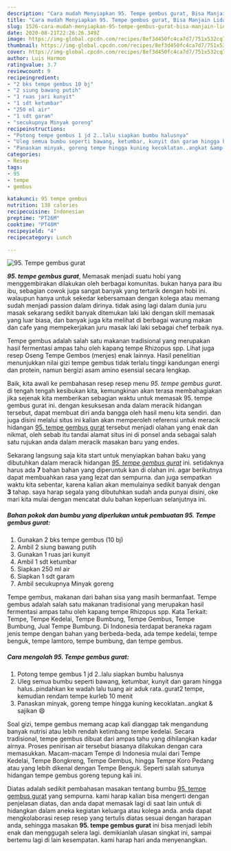```yaml
---
description: "Cara mudah Menyiapkan 95. Tempe gembus gurat, Bisa Manjain Lidah"
title: "Cara mudah Menyiapkan 95. Tempe gembus gurat, Bisa Manjain Lidah"
slug: 1526-cara-mudah-menyiapkan-95-tempe-gembus-gurat-bisa-manjain-lidah
date: 2020-08-21T22:26:26.349Z
image: https://img-global.cpcdn.com/recipes/8ef3d450fc4ca7d7/751x532cq70/95-tempe-gembus-gurat-foto-resep-utama.jpg
thumbnail: https://img-global.cpcdn.com/recipes/8ef3d450fc4ca7d7/751x532cq70/95-tempe-gembus-gurat-foto-resep-utama.jpg
cover: https://img-global.cpcdn.com/recipes/8ef3d450fc4ca7d7/751x532cq70/95-tempe-gembus-gurat-foto-resep-utama.jpg
author: Luis Harmon
ratingvalue: 3.7
reviewcount: 9
recipeingredient:
- "2 bks tempe gembus 10 bj"
- "2 siung bawang putih"
- "1 ruas jari kunyit"
- "1 sdt ketumbar"
- "250 ml air"
- "1 sdt garam"
- "secukupnya Minyak goreng"
recipeinstructions:
- "Potong tempe gembus 1 jd 2..lalu siapkan bumbu halusnya"
- "Uleg semua bumbu seperti bawang, ketumbar, kunyit dan garam hingga halus..pindahkan ke wadah lalu tuang air aduk rata..gurat2 tempe, kemudian rendam tempe kurleb 10 menit"
- "Panaskan minyak, goreng tempe hingga kuning kecoklatan..angkat &amp; sajikan 😄"
categories:
- Resep
tags:
- 95
- tempe
- gembus

katakunci: 95 tempe gembus 
nutrition: 138 calories
recipecuisine: Indonesian
preptime: "PT26M"
cooktime: "PT48M"
recipeyield: "4"
recipecategory: Lunch

---
```



![95. Tempe gembus gurat](https://img-global.cpcdn.com/recipes/8ef3d450fc4ca7d7/751x532cq70/95-tempe-gembus-gurat-foto-resep-utama.jpg)

<b><i>95. tempe gembus gurat</i></b>, Memasak menjadi suatu hobi yang menggembirakan dilakukan oleh berbagai komunitas. bukan hanya para ibu ibu, sebagian cowok juga sangat banyak yang tertarik dengan hobi ini. walaupun hanya untuk sekedar kebersamaan dengan kolega atau memang sudah menjadi passion dalam dirinya. tidak asing lagi dalam dunia juru masak sekarang sedikit banyak ditemukan laki laki dengan skill memasak yang luar biasa, dan banyak juga kita melihat di berbagai warung makan dan cafe yang mempekerjakan juru masak laki laki sebagai chef terbaik nya.

Tempe gembus adalah salah satu makanan tradisional yang merupakan hasil fermentasi ampas tahu oleh kapang tempe Rhizopus spp. Lihat juga resep Oseng Tempe Gembos (menjes) enak lainnya. Hasil penelitian menunjukkan nilai gizi tempe gembus tidak terlalu tinggi kandungan energi dan protein, namun bergizi asam amino esensial secara lengkap.

Baik, kita awali ke pembahasan resep resep menu <i>95. tempe gembus gurat</i>. di tengah tengah kesibukan kita, kemungkinan akan terasa membahagiakan jika sejenak kita memberikan sebagian waktu untuk memasak 95. tempe gembus gurat ini. dengan kesuksesan anda dalam meracik hidangan tersebut, dapat membuat diri anda bangga oleh hasil menu kita sendiri. dan juga disini melalui situs ini kalian akan memperoleh referensi untuk meracik hidangan <u>95. tempe gembus gurat</u> tersebut menjadi olahan yang enak dan nikmat, oleh sebab itu tandai alamat situs ini di ponsel anda sebagai salah satu rujukan anda dalam meracik masakan baru yang endes.


Sekarang langsung saja kita start untuk menyiapkan bahan baku yang dibutuhkan dalam meracik hidangan <u><i>95. tempe gembus gurat</i></u> ini. setidaknya harus ada <b>7</b> bahan bahan yang diperuntuk kan di olahan ini. agar berikutnya dapat membuahkan rasa yang lezat dan sempurna. dan juga sempatkan waktu kita sebentar, karena kalian akan memulainya sedikit banyak dengan <b>3</b> tahap. saya harap segala yang dibutuhkan sudah anda punyai disini, oke mari kita mulai dengan mencatat dulu bahan keperluan selanjutnya ini.

<!--inarticleads1-->

##### Bahan pokok dan bumbu yang diperlukan untuk pembuatan 95. Tempe gembus gurat:

1. Gunakan 2 bks tempe gembus (10 bj)
1. Ambil 2 siung bawang putih
1. Gunakan 1 ruas jari kunyit
1. Ambil 1 sdt ketumbar
1. Siapkan 250 ml air
1. Siapkan 1 sdt garam
1. Ambil secukupnya Minyak goreng


Tempe gembus, makanan dari bahan sisa yang masih bermanfaat. Tempe gembus adalah salah satu makanan tradisional yang merupakan hasil fermentasi ampas tahu oleh kapang tempe Rhizopus spp. Kata Terkait: Tempe, Tempe Kedelai, Tempe Bumbung, Tempe Gembus, Tempe Bumbung, Jual Tempe Bumbung. Di Indonesia terdapat beraneka ragam jenis tempe dengan bahan yang berbeda-beda, ada tempe kedelai, tempe benguk, tempe lamtoro, tempe bumbung, dan tempe gembus. 

<!--inarticleads2-->

##### Cara mengolah 95. Tempe gembus gurat:

1. Potong tempe gembus 1 jd 2..lalu siapkan bumbu halusnya
1. Uleg semua bumbu seperti bawang, ketumbar, kunyit dan garam hingga halus..pindahkan ke wadah lalu tuang air aduk rata..gurat2 tempe, kemudian rendam tempe kurleb 10 menit
1. Panaskan minyak, goreng tempe hingga kuning kecoklatan..angkat &amp; sajikan 😄


Soal gizi, tempe gembus memang acap kali dianggap tak mengandung banyak nutrisi atau lebih rendah ketimbang tempe kedelai. Secara tradisional, tempe gembus dibuat dari ampas tahu yang dihilangkan kadar airnya. Proses penirisan air tersebut biasanya dilakukan dengan cara memasukkan. Macam-macam Tempe di Indonesia mulai dari Tempe Kedelai, Tempe Bongkreng, Tempe Gembus, hingga Tempe Koro Pedang atau yang lebih dikenal dengan Tempe Benguk. Seperti salah satunya hidangan tempe gembus goreng tepung kali ini. 

Diatas adalah sedikit pembahasan masakan tentang bumbu <u>95. tempe gembus gurat</u> yang sempurna. kami harap kalian bisa mengerti dengan penjelasan diatas, dan anda dapat memasak lagi di saat lain untuk di hidangkan dalam aneka kegiatan keluarga atau kolega anda. anda dapat mengkolaborasi resep resep yang tertulis diatas sesuai dengan harapan anda, sehingga masakan <b>95. tempe gembus gurat</b> ini bisa menjadi lebih enak dan menggugah selera lagi. demikianlah ulasan singkat ini, sampai bertemu lagi di lain kesempatan. kami harap hari anda menyenangkan.
